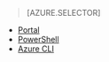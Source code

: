 > [AZURE.SELECTOR]
- [Portal](/documentation/articles/virtual-network-manage-nsg-arm-portal/)
- [PowerShell](/documentation/articles/virtual-network-manage-nsg-arm-ps/)
- [Azure CLI](/documentation/articles/virtual-network-manage-nsg-arm-cli/)
